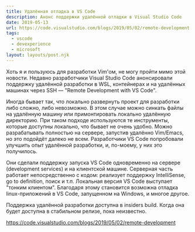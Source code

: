 ```yaml
---
title: Удалённая отладка в VS Code
description: Анонс поддержки удалённой отладки в Visual Studio Code
date: 2019-05-13
url: https://code.visualstudio.com/blogs/2019/05/02/remote-development
tags:
  - vscode
  - devexperience
  - microsoft
layout: layouts/post.njk
---
```

Хоть я и пользуюсь для разработки Vim'ом, не могу пройти мимо этой новости. Недавно разработчики Visual Studio Code анонсировали поддержку удалённой разработки в WSL, контейнерах и на удалённых машинах через SSH — "Remote Development with VS Code".

Иногда бывает так, что локально развернуть проект для разработки либо сложно, либо невозможно. В этом случае можно синкать файлы на удалённую машину или примонтировать локально удалённую директорию. При таком подходе используются те инструменты, которые доступны локально, что бывает не очень удобно. Можно разрабатывать полностью на сервере, запустив удалённо Vim/Emacs, но это подойдёт далеко не всем. Разработчики VS Code попробовали улучшить опыт удалённой разработки, и, по-моему, у них это получилось.

Они сделали поддержку запуска VS Code одновременно на сервере (development services) и на клиентской машине. Серверная часть работает непосредственно с кодом: реализует поддержку IntelliSense, go to definition, поиск и т.п. Локальная версия VS Code выступает "тонким клиентом". Благодаря этому становится возможна отладка linux-приложений в VS Code, запущенном на Windows, и многое другое. 

Поддержка удалённой разработки доступна в insiders build. Когда она будет доступна в стабильном релизе, пока неизвестно.

https://code.visualstudio.com/blogs/2019/05/02/remote-development
